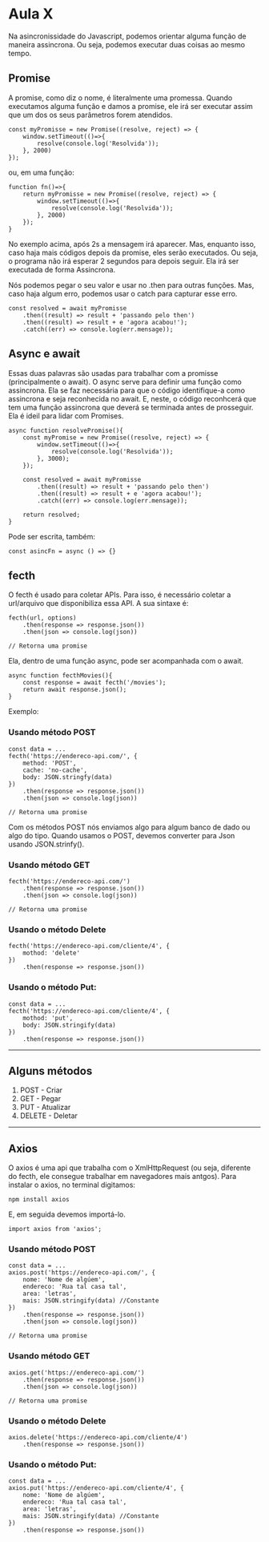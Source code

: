 # Aula X
Na asincronissidade do Javascript, podemos orientar alguma função de maneira assincrona. Ou seja, podemos executar duas coisas ao mesmo tempo.

## Promise
A promise, como diz o nome, é literalmente uma promessa. Quando executamos alguma função e damos a promise, ele irá ser executar assim que um dos os seus parâmetros forem atendidos.
```
const myPromisse = new Promise((resolve, reject) => {
    window.setTimeout(()=>{
        resolve(console.log('Resolvida'));
    }, 2000)
});
```

ou, em uma função:
```
function fn()=>{
    return myPromisse = new Promise((resolve, reject) => {
        window.setTimeout(()=>{
            resolve(console.log('Resolvida'));
        }, 2000)
    });
}
```

No exemplo acima, após 2s a mensagem irá aparecer. Mas, enquanto isso, caso haja mais códigos depois da promise, eles serão executados. Ou seja, o programa não irá esperar 2 segundos para depois seguir. Ela irá ser executada de forma Assincrona.

Nós podemos pegar o seu valor e usar no .then para outras funções. Mas, caso haja algum erro, podemos usar o catch para capturar esse erro.
```
const resolved = await myPromisse
    .then((result) => result + 'passando pelo then')
    .then((result) => result + e 'agora acabou!');
    .catch((err) => console.log(err.mensage));
```

## Async e await
Essas duas palavras são usadas para trabalhar com a promisse (principalmente o await).
O async serve para definir uma função como assincrona. Ela se faz necessária para que o código identifique-a como assincrona e seja reconhecida no await. E, neste, o código reconhcerá que tem uma função assincrona que deverá se terminada antes de prosseguir. Ela é ideil para lidar com Promises.
```
async function resolvePromise(){
    const myPromise = new Promise((resolve, reject) => {
        window.setTimeout(()=>{
            resolve(console.log('Resolvida'));
        }, 3000);
    });

    const resolved = await myPromisse
        .then((result) => result + 'passando pelo then')
        .then((result) => result + e 'agora acabou!');
        .catch((err) => console.log(err.mensage));
    
    return resolved;
}
```

Pode ser escrita, também:
```
const asincFn = async () => {}
```

## fecth
O fecth é usado para coletar APIs. Para isso, é necessário coletar a url/arquivo que disponibiliza essa API. A sua sintaxe é:
```
fecth(url, options)
    .then(response => response.json())
    .then(json => console.log(json))

// Retorna uma promise
```

Ela, dentro de uma função async, pode ser acompanhada com o await.
```
async function fecthMovies(){
    const response = await fecth('/movies');
    return await response.json();
}
```

Exemplo:
### Usando método POST
```
const data = ...
fecth('https://endereco-api.com/', {
    method: 'POST',
    cache: 'no-cache',
    body: JSON.stringfy(data)
})
    .then(response => response.json())
    .then(json => console.log(json))

// Retorna uma promise
```
Com os métodos POST nós enviamos algo para algum banco de dado ou algo do tipo. Quando usamos o POST, devemos converter para Json usando JSON.strinfy().

### Usando método GET
```
fecth('https://endereco-api.com/')
    .then(response => response.json())
    .then(json => console.log(json))

// Retorna uma promise
```

### Usando o método Delete
```
fecth('https://endereco-api.com/cliente/4', {
    mothod: 'delete'
})
    .then(response => response.json())
```

### Usando o método Put:
```
const data = ...
fecth('https://endereco-api.com/cliente/4', {
    mothod: 'put',
    body: JSON.stringify(data)
})
    .then(response => response.json())
```

---

## Alguns métodos
1. POST - Criar
2. GET - Pegar
3. PUT - Atualizar
4. DELETE - Deletar

---

## Axios
O axios é uma api que trabalha com o XmlHttpRequest (ou seja, diferente do fecth, ele consegue trabalhar em navegadores mais antgos).
Para instalar o axios, no terminal digitamos:
```
npm install axios
```
E, em seguida devemos importá-lo.
```
import axios from 'axios';
```

### Usando método POST
```
const data = ...
axios.post('https://endereco-api.com/', {
    nome: 'Nome de algúem',
    endereco: 'Rua tal casa tal',
    area: 'letras',
    mais: JSON.stringify(data) //Constante
})
    .then(response => response.json())
    .then(json => console.log(json))

// Retorna uma promise
```

### Usando método GET
```
axios.get('https://endereco-api.com/')
    .then(response => response.json())
    .then(json => console.log(json))

// Retorna uma promise
```

### Usando o método Delete
```
axios.delete('https://endereco-api.com/cliente/4')
    .then(response => response.json())
```

### Usando o método Put:
```
const data = ...
axios.put('https://endereco-api.com/cliente/4', {
    nome: 'Nome de algúem',
    endereco: 'Rua tal casa tal',
    area: 'letras',
    mais: JSON.stringify(data) //Constante
})
    .then(response => response.json())
```